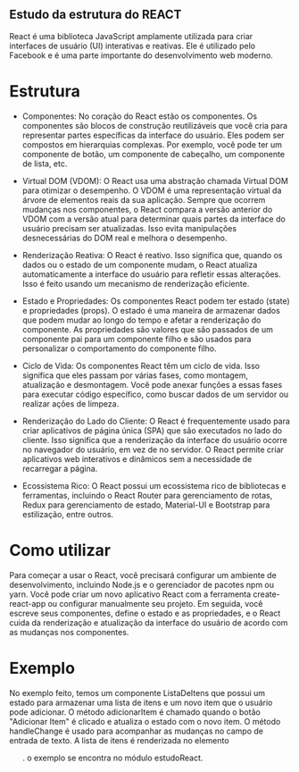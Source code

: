 ## Estudo da estrutura do REACT

React é uma biblioteca JavaScript amplamente utilizada para criar interfaces de usuário (UI) interativas e reativas. Ele é utilizado pelo Facebook e é uma parte importante do desenvolvimento web moderno.

# Estrutura

* Componentes: No coração do React estão os componentes. Os componentes são blocos de construção reutilizáveis que você cria para representar partes específicas da interface do usuário. Eles podem ser compostos em hierarquias complexas. Por exemplo, você pode ter um componente de botão, um componente de cabeçalho, um componente de lista, etc.

* Virtual DOM (VDOM): O React usa uma abstração chamada Virtual DOM para otimizar o desempenho. O VDOM é uma representação virtual da árvore de elementos reais da sua aplicação. Sempre que ocorrem mudanças nos componentes, o React compara a versão anterior do VDOM com a versão atual para determinar quais partes da interface do usuário precisam ser atualizadas. Isso evita manipulações desnecessárias do DOM real e melhora o desempenho.

* Renderização Reativa: O React é reativo. Isso significa que, quando os dados ou o estado de um componente mudam, o React atualiza automaticamente a interface do usuário para refletir essas alterações. Isso é feito usando um mecanismo de renderização eficiente.

* Estado e Propriedades: Os componentes React podem ter estado (state) e propriedades (props). O estado é uma maneira de armazenar dados que podem mudar ao longo do tempo e afetar a renderização do componente. As propriedades são valores que são passados de um componente pai para um componente filho e são usados para personalizar o comportamento do componente filho.

* Ciclo de Vida: Os componentes React têm um ciclo de vida. Isso significa que eles passam por várias fases, como montagem, atualização e desmontagem. Você pode anexar funções a essas fases para executar código específico, como buscar dados de um servidor ou realizar ações de limpeza.

* Renderização do Lado do Cliente: O React é frequentemente usado para criar aplicativos de página única (SPA) que são executados no lado do cliente. Isso significa que a renderização da interface do usuário ocorre no navegador do usuário, em vez de no servidor. O React permite criar aplicativos web interativos e dinâmicos sem a necessidade de recarregar a página.

* Ecossistema Rico: O React possui um ecossistema rico de bibliotecas e ferramentas, incluindo o React Router para gerenciamento de rotas, Redux para gerenciamento de estado, Material-UI e Bootstrap para estilização, entre outros.

# Como utilizar
Para começar a usar o React, você precisará configurar um ambiente de desenvolvimento, incluindo Node.js e o gerenciador de pacotes npm ou yarn. Você pode criar um novo aplicativo React com a ferramenta create-react-app ou configurar manualmente seu projeto. Em seguida, você escreve seus componentes, define o estado e as propriedades, e o React cuida da renderização e atualização da interface do usuário de acordo com as mudanças nos componentes.

# Exemplo
No exemplo feito, temos um componente ListaDeItens que possui um estado para armazenar uma lista de itens e um novo item que o usuário pode adicionar. O método adicionarItem é chamado quando o botão "Adicionar Item" é clicado e atualiza o estado com o novo item. O método handleChange é usado para acompanhar as mudanças no campo de entrada de texto. A lista de itens é renderizada no elemento <ul>. o exemplo se encontra no módulo estudoReact.


